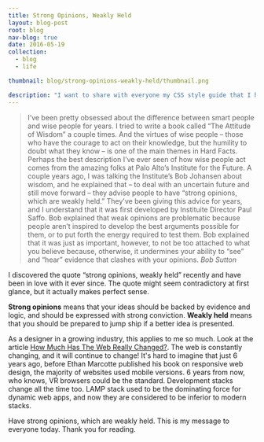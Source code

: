 ```yaml
---
title: Strong Opinions, Weakly Held
layout: blog-post
root: blog
nav-blog: true
date: 2016-05-19
collection:
  - blog
  - life

thumbnail: blog/strong-opinions-weakly-held/thumbnail.png

description: "I want to share with everyone my CSS style guide that I have been experimenting with and found great success with. I call it LucidCSS."
---
```


>I’ve been pretty obsessed about the difference between smart people and wise people for years. I tried to write a book called “The Attitude of Wisdom” a couple times. And the virtues of wise people – those who have the courage to act on their knowledge, but the humility to doubt what they know – is one of the main themes in Hard Facts.<br>Perhaps the best description I’ve ever seen of how wise people act comes from the amazing folks at Palo Alto’s Institute for the Future. A couple years ago, I was talking the Institute’s Bob Johansen about wisdom, and he explained that – to deal with an uncertain future and still move forward – they advise people to have “strong opinions, which are weakly held.”  They've been giving this advice for years, and I understand that it was first developed by Instituite Director Paul Saffo.  Bob explained that weak opinions are problematic because people aren’t inspired to develop the best arguments possible for them, or to put forth the energy required to test them. Bob explained that it was just as important, however, to not be too attached to what you believe because, otherwise, it undermines your ability to “see” and “hear” evidence that clashes with your opinions.
><cite>Bob Sutton</cite>

I discovered the quote “strong opinions, weakly held” recently and have been in love with it ever since. The quote might seem contradictory at first glance, but it actually makes perfect sense.


**Strong opinions** means that your ideas should be backed by evidence and logic, and should be expressed with strong conviction. **Weakly held** means that you should be prepared to jump ship if a better idea is presented. 


As a designer in a growing industry, this applies to me so much. Look at the article [How Much Has The Web Really Changed?](https://www.smashingmagazine.com/2013/05/new-defaults-web-design/). The web is constantly changing, and it will continue to change! It's hard to imagine that just 6 years ago, before Ethan Marcotte published his book on responsive web design, the majority of websites used mobile versions. 6 years from now, who knows, VR browsers could be the standard. Development stacks change all the time too. LAMP stack used to be the dominating force for dynamic web apps, and now they are considered to be inferior to modern stacks. 


Have strong opinions, which are weakly held. This is my message to everyone today. Thank you for reading.